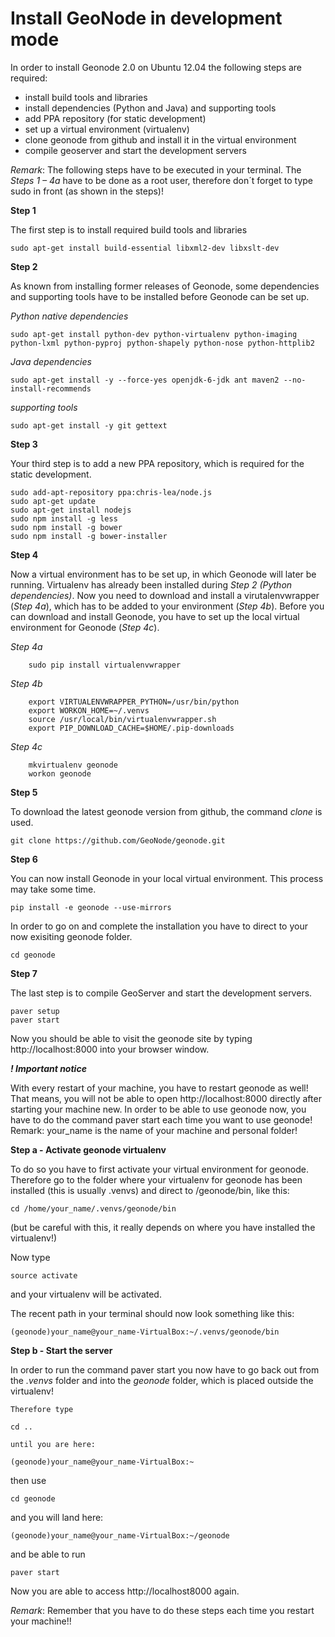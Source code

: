 Install GeoNode in development mode
===================================


In order to install Geonode 2.0 on Ubuntu 12.04 the following steps are required:

 * install build tools and libraries
 * install dependencies (Python and Java) and supporting tools
 * add PPA repository (for static development)
 * set up a virtual environment (virtualenv)
 * clone geonode from github and install it in the virtual environment
 * compile geoserver and start the development servers 

*Remark*: The following steps have to be executed in your terminal. The *Steps 1 – 4a* have to be done as a root user, therefore don´t forget to type sudo in front (as shown in the steps)!

**Step 1**

The first step is to install required build tools and libraries

    sudo apt-get install build-essential libxml2-dev libxslt-dev

**Step 2**

As known from installing former releases of Geonode, some dependencies and supporting tools have to be installed before Geonode can be set up.

*Python native dependencies*

    sudo apt-get install python-dev python-virtualenv python-imaging python-lxml python-pyproj python-shapely python-nose python-httplib2

*Java dependencies*

    sudo apt-get install -y --force-yes openjdk-6-jdk ant maven2 --no-install-recommends

*supporting tools*

    sudo apt-get install -y git gettext

**Step 3**

Your third step is to add a new PPA repository, which is required for the static development.

    sudo add-apt-repository ppa:chris-lea/node.js
    sudo apt-get update
    sudo apt-get install nodejs
    sudo npm install -g less
    sudo npm install -g bower
    sudo npm install -g bower-installer

**Step 4** 

Now a virtual environment has to be set up, in which Geonode will later be running. Virtualenv has already been installed during *Step 2 (Python dependencies)*. Now you need to download and install a virutalenvwrapper (*Step 4a*), which has to be added to your environment (*Step 4b*). Before you can download and install Geonode, you have to set up the local virtual environment for Geonode (*Step 4c*).

  *Step 4a*

        sudo pip install virtualenvwrapper

  *Step 4b*

        export VIRTUALENVWRAPPER_PYTHON=/usr/bin/python
        export WORKON_HOME=~/.venvs
        source /usr/local/bin/virtualenvwrapper.sh
        export PIP_DOWNLOAD_CACHE=$HOME/.pip-downloads

  *Step 4c*

        mkvirtualenv geonode
        workon geonode

**Step 5**

To download the latest geonode version from github, the command *clone* is used.

    git clone https://github.com/GeoNode/geonode.git

**Step 6**

You can now install Geonode in your local virtual environment. This process may take some time.

    pip install -e geonode --use-mirrors

In order to go on and complete the installation you have to direct to your now exisiting geonode folder.

    cd geonode

**Step 7**

The last step is to compile GeoServer and start the development servers.

    paver setup
    paver start

Now you should be able to visit the geonode site by typing ​http://localhost:8000 into your browser window.


***! Important notice***

With every restart of your machine, you have to restart geonode as well! That means, you will not be able to open ​http://localhost:8000 directly after starting your machine new. In order to be able to use geonode now, you have to do the command paver start each time you want to use geonode! Remark: your_name is the name of your machine and personal folder!

 **Step a - Activate geonode virtualenv**
 
  To do so you have to first activate your virtual environment for geonode. Therefore go to the folder where your virtualenv for geonode has been installed (this is usually .venvs) and direct to /geonode/bin, like this:

    cd /home/your_name/.venvs/geonode/bin

  (but be careful with this, it really depends on where you have installed the virtualenv!)

   Now type

    source activate

   and your virtualenv will be activated.

   The recent path in your terminal should now look something like this:

    (geonode)your_name@your_name-VirtualBox:~/.venvs/geonode/bin



  **Step b - Start the server**
  
  In order to run the command paver start you now have to go back out from the *.venvs* folder and into the *geonode* folder, which is placed outside the virtualenv!

    Therefore type

    cd ..

    until you are here:

    (geonode)your_name@your_name-VirtualBox:~

  then use

    cd geonode

  and you will land here:

    (geonode)your_name@your_name-VirtualBox:~/geonode

  and be able to run

    paver start

Now you are able to access ​http://localhost8000 again.

*Remark*: Remember that you have to do these steps each time you restart your machine!!

